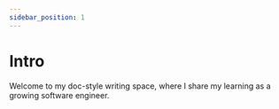 ```yaml
---
sidebar_position: 1
---
```


# Intro

Welcome to my doc-style writing space, where I share my learning as a growing software engineer. 
